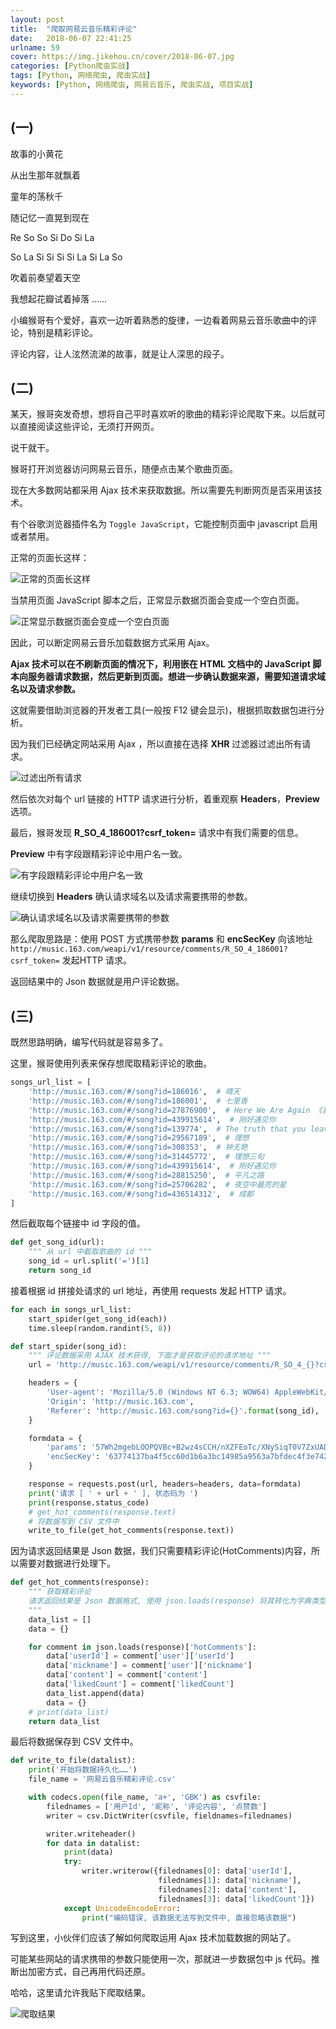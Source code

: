 ```yaml
---
layout: post
title:  "爬取网易云音乐精彩评论"
date:   2018-06-07 22:41:25
urlname: 59
cover: https://img.jikehou.cn/cover/2018-06-07.jpg
categories: [Python爬虫实战]
tags: [Python, 网络爬虫, 爬虫实战]
keywords: [Python, 网络爬虫, 网易云音乐, 爬虫实战, 项目实战]
---
```

## (一)

故事的小黄花

从出生那年就飘着

童年的荡秋千

随记忆一直晃到现在

Re So So Si Do Si La

So La Si Si Si Si La Si La So

吹着前奏望着天空

我想起花瓣试着掉落
……

小编猴哥有个爱好，喜欢一边听着熟悉的旋律，一边看着网易云音乐歌曲中的评论，特别是精彩评论。
<!-- more -->
评论内容，让人泫然流涕的故事，就是让人深思的段子。

## (二)

某天，猴哥突发奇想，想将自己平时喜欢听的歌曲的精彩评论爬取下来。以后就可以直接阅读这些评论，无须打开网页。

说干就干。

猴哥打开浏览器访问网易云音乐，随便点击某个歌曲页面。

现在大多数网站都采用 Ajax 技术来获取数据。所以需要先判断网页是否采用该技术。

有个谷歌浏览器插件名为 `Toggle JavaScript`，它能控制页面中 javascript 启用或者禁用。

正常的页面长这样：

![正常的页面长这样](https://img.jikehou.cn/img/90_1.png)

当禁用页面 JavaScript 脚本之后，正常显示数据页面会变成一个空白页面。

![正常显示数据页面会变成一个空白页面](https://img.jikehou.cn/img/90_2.png)

因此，可以断定网易云音乐加载数据方式采用 Ajax。

**Ajax 技术可以在不刷新页面的情况下，利用嵌在 HTML 文档中的 JavaScript 脚本向服务器请求数据，然后更新到页面。想进一步确认数据来源，需要知道请求域名以及请求参数。**

这就需要借助浏览器的开发者工具(一般按 F12 键会显示)，根据抓取数据包进行分析。

因为我们已经确定网站采用 Ajax ，所以直接在选择 **XHR** 过滤器过滤出所有请求。

![过滤出所有请求](https://img.jikehou.cn/img/90_3.png)

然后依次对每个 url 链接的 HTTP 请求进行分析，着重观察 **Headers**，**Preview** 选项。

最后，猴哥发现 **R_SO_4_186001?csrf_token=** 请求中有我们需要的信息。

**Preview** 中有字段跟精彩评论中用户名一致。

![有字段跟精彩评论中用户名一致](https://img.jikehou.cn/img/90_4.png)

继续切换到 **Headers** 确认请求域名以及请求需要携带的参数。

![确认请求域名以及请求需要携带的参数](https://img.jikehou.cn/img/90_5.png)

那么爬取思路是：使用 POST 方式携带参数 **params** 和 **encSecKey** 向该地址 `http://music.163.com/weapi/v1/resource/comments/R_SO_4_186001?csrf_token=` 发起HTTP 请求。

返回结果中的 Json 数据就是用户评论数据。


## (三)
既然思路明确，编写代码就是容易多了。

这里，猴哥使用列表来保存想爬取精彩评论的歌曲。

```python
songs_url_list = [
    'http://music.163.com/#/song?id=186016',  # 晴天
    'http://music.163.com/#/song?id=186001',  # 七里香
    'http://music.163.com/#/song?id=27876900',  # Here We Are Again 《喜剧之王》电影插曲
    'http://music.163.com/#/song?id=439915614',  # 刚好遇见你
    'http://music.163.com/#/song?id=139774',  # The truth that you leave
    'http://music.163.com/#/song?id=29567189',  # 理想
    'http://music.163.com/#/song?id=308353',  # 钟无艳
    'http://music.163.com/#/song?id=31445772',  # 理想三旬
    'http://music.163.com/#/song?id=439915614',  # 刚好遇见你
    'http://music.163.com/#/song?id=28815250',  # 平凡之路
    'http://music.163.com/#/song?id=25706282',  # 夜空中最亮的星
    'http://music.163.com/#/song?id=436514312',  # 成都
]
```

然后截取每个链接中 id 字段的值。

```python
def get_song_id(url):
    """ 从 url 中截取歌曲的 id """
    song_id = url.split('=')[1]
    return song_id
```

接着根据 id 拼接处请求的 url 地址，再使用 requests 发起 HTTP 请求。

```python
for each in songs_url_list:
    start_spider(get_song_id(each))
    time.sleep(random.randint(5, 8))

def start_spider(song_id):
    """ 评论数据采用 AJAX 技术获得, 下面才是获取评论的请求地址 """
    url = 'http://music.163.com/weapi/v1/resource/comments/R_SO_4_{}?csrf_token='.format(song_id)

    headers = {
        'User-agent': 'Mozilla/5.0 (Windows NT 6.3; WOW64) AppleWebKit/537.36 (KHTML, like Gecko) Chrome/55.0.2883.87 UBrowser/6.2.3964.2 Safari/537.36',
        'Origin': 'http://music.163.com',
        'Referer': 'http://music.163.com/song?id={}'.format(song_id),
    }

    formdata = {
        'params': '57Wh2mgebLOOPQVBc+B2wz4sCCH/nXZFEoTc/XNySiqT0V7ZxUADzDNgTXXhYgAJ5BNMryMgxhdwNzF1GyxDZo3iR9/YYbWgCAQHC5DCDuObqvxNcOcnQDaRqJCrqQcrEABW1SwKitfbD3wMEyB4tJu+rU8goSwg2FP/PBBLs9DVs1iWdWGjV6CdrocA36Rs',
        'encSecKey': '63774137ba4f5cc60d1b6a3bc14985a9563a7bfdec4f3e74297ffc07514adf18f90620933a01c2db4ca989cc4e1dfc49789981424c294a34e48c2cbe7aa51533a5cc5b5776a9e499cd08770bc596655dbe8e001d1ed5fd47a27dd195128480820cc67a799d341f95d447e3522851f2b64ad1cb8350e2015b265b9e684179351c',
    }

    response = requests.post(url, headers=headers, data=formdata)
    print('请求 [ ' + url + ' ], 状态码为 ')
    print(response.status_code)
    # get_hot_comments(response.text)
    # 将数据写到 CSV 文件中
    write_to_file(get_hot_comments(response.text))
```

因为请求返回结果是 Json 数据，我们只需要精彩评论(HotComments)内容，所以需要对数据进行处理下。
```python
def get_hot_comments(response):
    """ 获取精彩评论
    请求返回结果是 Json 数据格式, 使用 json.loads(response) 将其转化为字典类型, 就可以使用 key-value 形式获取值
    """
    data_list = []
    data = {}

    for comment in json.loads(response)['hotComments']:
        data['userId'] = comment['user']['userId']
        data['nickname'] = comment['user']['nickname']
        data['content'] = comment['content']
        data['likedCount'] = comment['likedCount']
        data_list.append(data)
        data = {}
    # print(data_list)
    return data_list
```


最后将数据保存到 CSV 文件中。
```python
def write_to_file(datalist):
    print('开始将数据持久化……')
    file_name = '网易云音乐精彩评论.csv'

    with codecs.open(file_name, 'a+', 'GBK') as csvfile:
        filednames = ['用户Id', '昵称', '评论内容', '点赞数']
        writer = csv.DictWriter(csvfile, fieldnames=filednames)

        writer.writeheader()
        for data in datalist:
            print(data)
            try:
                writer.writerow({filednames[0]: data['userId'],
                                 filednames[1]: data['nickname'],
                                 filednames[2]: data['content'],
                                 filednames[3]: data['likedCount']})
            except UnicodeEncodeError:
                print("编码错误, 该数据无法写到文件中, 直接忽略该数据")
```

写到这里，小伙伴们应该了解如何爬取运用 Ajax 技术加载数据的网站了。

可能某些网站的请求携带的参数只能使用一次，那就进一步数据包中 js 代码。推断出加密方式，自己再用代码还原。

哈哈，这里请允许我贴下爬取结果。

![爬取结果](https://img.jikehou.cn/img/90_6.png)